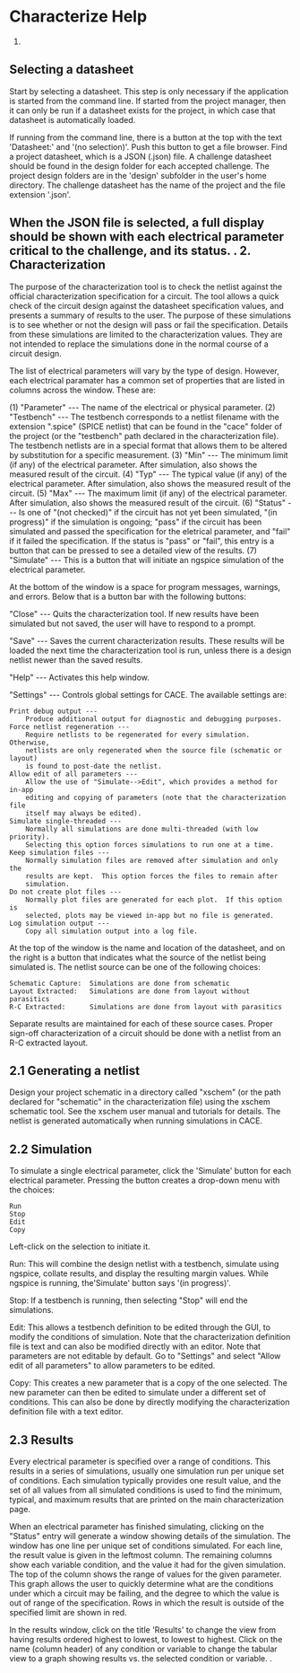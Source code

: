 # Characterize Help

1.
Selecting a datasheet
-------
Start by selecting a datasheet.  This step is only necessary if the application is started from the command line.  If started from the project manager, then it can only be run if a datasheet exists for the project, in which case that datasheet is automatically loaded.

If running from the command line, there is a button at the top with the text 'Datasheet:' and '(no selection)'. Push this button to get a file browser.  Find a project datasheet, which is a JSON (.json) file.  A challenge datasheet should be found in the design folder for each accepted challenge.  The project design folders are in the 'design' subfolder in the user's home directory.  The challenge datasheet has the name of the project and the file extension '.json'.

When the JSON file is selected, a full display should be shown with each electrical parameter critical to the challenge, and its status.
.
2.
Characterization
------------
The purpose of the characterization tool is to check the netlist against the official characterization specification for a circuit.  The tool allows a quick check of the circuit design against the datasheet specification values, and presents a summary of results to the user.  The purpose of these simulations is to see whether or not the design will pass or fail the specification.  Details from these simulations are limited to the characterization values.  They are not intended to replace the simulations done in the normal course of a circuit design.

The list of electrical parameters will vary by the type of design.  However, each electrical paramater has a common set of properties that are listed in columns across the window.  These are:

(1) "Parameter" --- The name of the electrical or physical parameter.
(2) "Testbench" --- The testbench corresponds to a netlist filename with the extension ".spice" (SPICE netlist) that can be found in the "cace" folder of the project (or the "testbench" path declared in the characterization file).  The testbench netlists are in a special format that allows them to be altered by substitution for a specific measurement.
(3) "Min" --- The minimum limit (if any) of the electrical parameter.  After simulation, also shows the measured result of the circuit.
(4) "Typ" --- The typical value (if any) of the electrical parameter.  After simulation, also shows the measured result of the circuit.
(5) "Max" --- The maximum limit (if any) of the electrical parameter.  After simulation, also shows the measured result of the circuit.
(6) "Status" --- Is one of "(not checked)" if the circuit has not yet been simulated, "(in progress)" if the simulation is ongoing;  "pass" if the circuit has been simulated and passed the specification for the eletrical parameter, and "fail" if it failed the specification.   If the status is "pass" or "fail", this entry is a button that can be pressed to see a detailed view of the results.
(7) "Simulate" --- This is a button that will initiate an ngspice simulation of the electrical parameter.

At the bottom of the window is a space for program messages, warnings, and errors.  Below that is a button bar with the following buttons:

"Close" --- Quits the characterization tool.  If new results have been simulated but not saved, the user will have to respond to a prompt.

"Save" --- Saves the current characterization results.  These results will be loaded the next time the characterization tool is run, unless there is a design netlist newer than the saved results.

"Help" --- Activates this help window.

"Settings" --- Controls global settings for CACE.  The available settings are:

	Print debug output ---
		Produce additional output for diagnostic and debugging purposes.
	Force netlist regeneration ---
		Require netlists to be regenerated for every simulation.  Otherwise,
		netlists are only regenerated when the source file (schematic or layout)
		is found to post-date the netlist.
	Allow edit of all parameters ---
		Allow the use of "Simulate-->Edit", which provides a method for in-app
		editing and copying of parameters (note that the characterization file
		itself may always be edited).
	Simulate single-threaded ---
		Normally all simulations are done multi-threaded (with low priority).
		Selecting this option forces simulations to run one at a time.
	Keep simulation files ---
		Normally simulation files are removed after simulation and only the
		results are kept.  This option forces the files to remain after
		simulation.
	Do not create plot files ---
		Normally plot files are generated for each plot.  If this option is
		selected, plots may be viewed in-app but no file is generated.
	Log simulation output ---
		Copy all simulation output into a log file.
	

At the top of the window is the name and location of the datasheet, and on the right is a button that indicates what the source of the netlist being simulated is.  The netlist source can be one of the following choices:

	Schematic Capture:  Simulations are done from schematic
	Layout Extracted:   Simulations are done from layout without parasitics
	R-C Extracted:      Simulations are done from layout with parasitics

Separate results are maintained for each of these source cases.  Proper sign-off characterization of a circuit should be done with a netlist from an R-C extracted layout.

2.1
Generating a netlist
-------
Design your project schematic in a directory called "xschem" (or the path declared for "schematic" in the characterization file) using the xschem schematic tool.  See the xschem user manual and tutorials for details.  The netlist is generated automatically when running simulations in CACE.

2.2
Simulation
-------
To simulate a single electrical parameter, click the 'Simulate' button for each electrical parameter.  Pressing the button creates a drop-down menu with the choices:

	Run
	Stop
	Edit
	Copy

Left-click on the selection to initiate it.

Run:
This will combine the design netlist with a testbench, simulate using ngspice, collate results, and display the resulting margin values.  While ngspice is running, the'Simulate' button says '(in progress)'.

Stop:
If a testbench is running, then selecting "Stop" will end the simulations.

Edit:
This allows a testbench definition to be edited through the GUI, to modify the conditions of simulation.  Note that the characterization definition file is text and can also be modified directly with an editor.  Note that parameters are not editable by default.  Go to "Settings" and select "Allow edit of all parameters" to allow parameters to be edited.

Copy:
This creates a new parameter that is a copy of the one selected.  The new parameter can then be edited to simulate under a different set of conditions.  This can also be done by directly modifying the characterization definition file with a text editor.

2.3
Results
--------
Every electrical parameter is specified over a range of conditions.  This results in a series of simulations, usually one simulation run per unique set of conditions.  Each simulation typically provides one result value, and the set of all values from all simulated conditions is used to find the minimum, typical, and maximum results that are printed on the main characterization page.

When an electrical parameter has finished simulating, clicking on the "Status" entry will generate a window showing details of the simulation.  The window has one line per unique set of conditions simulated.  For each line, the result value is given in the leftmost column.  The remaining columns show each variable condition, and the value it had for the given simulation.  The top of the column shows the range of values for the given parameter.  This graph allows the user to quickly determine what are the conditions under which a circuit may be failing, and the degree to which the value is out of range of the specification.  Rows in which the result is outside of the specified limit are shown in red.

In the results window, click on the title 'Results' to change the view from having results ordered highest to lowest, to lowest to highest.  Click on the name (column header) of any condition or variable to change the tabular view to a graph showing results vs. the selected condition or variable.
.
